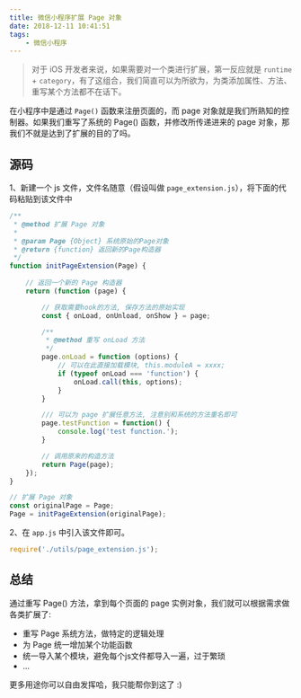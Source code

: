 ```yaml
---
title: 微信小程序扩展 Page 对象
date: 2018-12-11 10:41:51
tags:
	- 微信小程序
---
```


> 对于 iOS 开发者来说，如果需要对一个类进行扩展，第一反应就是 `runtime` + `category`，有了这组合，我们简直可以为所欲为，为类添加属性、方法、重写某个方法都不在话下。

在小程序中是通过 `Page()` 函数来注册页面的，而 page 对象就是我们所熟知的控制器。如果我们重写了系统的 Page() 函数，并修改所传递进来的 page 对象，那我们不就是达到了扩展的目的了吗。

## 源码

1、新建一个 js 文件，文件名随意（假设叫做 `page_extension.js`），将下面的代码粘贴到该文件中

```JavaScript
/**
 * @method 扩展 Page 对象
 * 
 * @param Page {Object} 系统原始的Page对象
 * @return {function} 返回新的Page构造器
 */
function initPageExtension(Page) {
    
    // 返回一个新的 Page 构造器
    return (function (page) {

        // 获取需要hook的方法, 保存方法的原始实现
        const { onLoad, onUnload, onShow } = page;

        /**
         * @method 重写 onLoad 方法
         */
        page.onLoad = function (options) {
            // 可以在此直接加载模块, this.moduleA = xxxx;
            if (typeof onLoad === 'function') {
                onLoad.call(this, options);
            }
        }

        /// 可以为 page 扩展任意方法, 注意别和系统的方法重名即可
        page.testFunction = function() {
            console.log('test function.');
        }

        // 调用原来的构造方法
        return Page(page);
    });
}

// 扩展 Page 对象
const originalPage = Page;
Page = initPageExtension(originalPage);
```

2、在 `app.js` 中引入该文件即可。

```JavaScript
require('./utils/page_extension.js');
```

## 总结

通过重写 Page() 方法，拿到每个页面的 page 实例对象，我们就可以根据需求做各类扩展了:

- 重写 Page 系统方法，做特定的逻辑处理
- 为 Page 统一增加某个功能函数
- 统一导入某个模块，避免每个js文件都导入一遍，过于繁琐
- ...

更多用途你可以自由发挥哈，我只能帮你到这了 :)